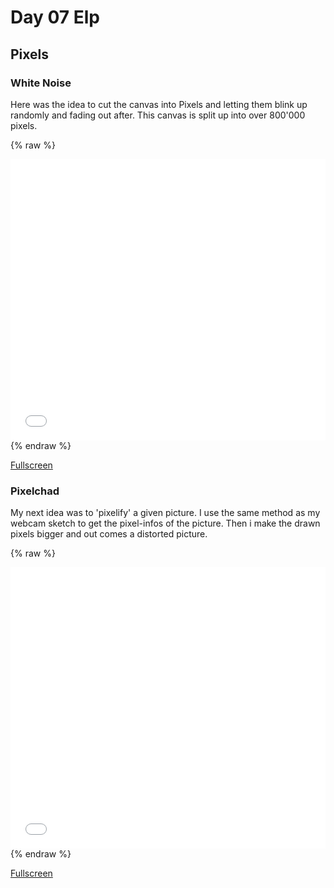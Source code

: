 # Day 07 Elp

## Pixels

### White Noise

Here was the idea to cut the canvas into Pixels and letting them blink up randomly and fading out after. This canvas is split up into over 800'000 pixels.

{% raw %}
<iframe src="content/day07/1/index.html" width="100%" height="450" frameborder="no"></iframe>
{% endraw %}

[Fullscreen](content/day07/1/index.html)

### Pixelchad

My next idea was to 'pixelify' a given picture. I use the same method as my webcam sketch to get the pixel-infos of the picture. Then i make the drawn pixels bigger and out comes a distorted picture.

{% raw %}
<iframe src="content/day07/2/index.html" width="100%" height="450" frameborder="no"></iframe>
{% endraw %}

[Fullscreen](content/day07/2/index.html)